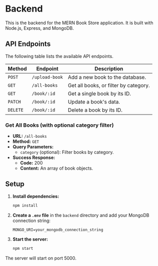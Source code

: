 
# Backend

This is the backend for the MERN Book Store application. It is built with Node.js, Express, and MongoDB.

## API Endpoints

The following table lists the available API endpoints.

| Method | Endpoint         | Description                                   |
| ------ | ---------------- | --------------------------------------------- |
| `POST` | `/upload-book`   | Add a new book to the database.               |
| `GET`  | `/all-books`     | Get all books, or filter by category.         |
| `GET`  | `/book/:id`      | Get a single book by its ID.                  |
| `PATCH`| `/book/:id`      | Update a book's data.                         |
| `DELETE`| `/book/:id`    | Delete a book by its ID.                      |

### Get All Books (with optional category filter)

*   **URL:** `/all-books`
*   **Method:** `GET`
*   **Query Parameters:**
    *   `category` (optional): Filter books by category.
*   **Success Response:**
    *   **Code:** 200
    *   **Content:** An array of book objects.

## Setup

1.  **Install dependencies:**
    ```sh
    npm install
    ```
2.  **Create a `.env` file** in the `backend` directory and add your MongoDB connection string:
    ```
    MONGO_URI=your_mongodb_connection_string
    ```
3.  **Start the server:**
    ```sh
    npm start
    ```
The server will start on port 5000.
